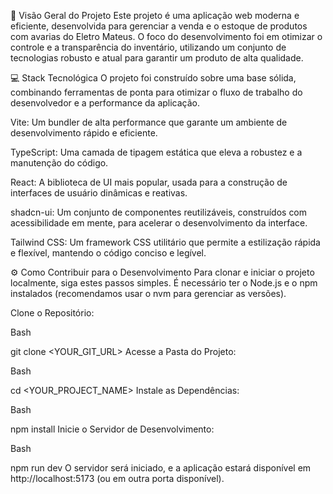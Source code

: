 🚀 Visão Geral do Projeto
Este projeto é uma aplicação web moderna e eficiente, desenvolvida para gerenciar a venda e o estoque de produtos com avarias do Eletro Mateus. O foco do desenvolvimento foi em otimizar o controle e a transparência do inventário, utilizando um conjunto de tecnologias robusto e atual para garantir um produto de alta qualidade.

💻 Stack Tecnológica
O projeto foi construído sobre uma base sólida, combinando ferramentas de ponta para otimizar o fluxo de trabalho do desenvolvedor e a performance da aplicação.

Vite: Um bundler de alta performance que garante um ambiente de desenvolvimento rápido e eficiente.

TypeScript: Uma camada de tipagem estática que eleva a robustez e a manutenção do código.

React: A biblioteca de UI mais popular, usada para a construção de interfaces de usuário dinâmicas e reativas.

shadcn-ui: Um conjunto de componentes reutilizáveis, construídos com acessibilidade em mente, para acelerar o desenvolvimento da interface.

Tailwind CSS: Um framework CSS utilitário que permite a estilização rápida e flexível, mantendo o código conciso e legível.

⚙️ Como Contribuir para o Desenvolvimento
Para clonar e iniciar o projeto localmente, siga estes passos simples. É necessário ter o Node.js e o npm instalados (recomendamos usar o nvm para gerenciar as versões).

Clone o Repositório:

Bash

git clone <YOUR_GIT_URL>
Acesse a Pasta do Projeto:

Bash

cd <YOUR_PROJECT_NAME>
Instale as Dependências:

Bash

npm install
Inicie o Servidor de Desenvolvimento:

Bash

npm run dev
O servidor será iniciado, e a aplicação estará disponível em http://localhost:5173 (ou em outra porta disponível).
